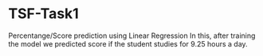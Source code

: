 # TSF-Task1
Percentange/Score prediction using Linear Regression
In this, after training the model we predicted score if the student studies for 9.25 hours a day.
